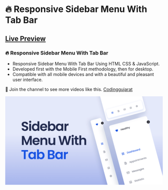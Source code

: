 # 🔥 Responsive Sidebar Menu With Tab Bar
## [Live Preview](https://youtu.be/o7YdBUb1jsM)
### 🔥 Responsive Sidebar Menu With Tab Bar

- Responsive Sidebar Menu With Tab Bar Using HTML CSS & JavaScript.
- Developed first with the Mobile First methodology, then for desktop.
- Compatible with all mobile devices and with a beautiful and pleasant user interface.

💙 Join the channel to see more videos like this. [Codinggujarat](https://www.youtube.com/@Codinggujarat)

![preview img](/preview.png)
